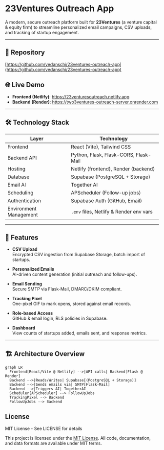 # 23Ventures Outreach App

A modern, secure outreach platform built for **23Ventures** (a venture capital & equity firm) to streamline personalized email campaigns, CSV uploads, and tracking of startup engagement.

---

## 🔗 Repository

[https://github.com/vedanschi/23ventures-outreach-app](https://github.com/vedanschi/23ventures-outreach-app)

## 🌐 Live Demo

- **Frontend (Netlify)**: https://23venturesoutreach.netlify.app  
- **Backend (Render)**: https://two3ventures-outreach-server.onrender.com

---

## 🛠️ Technology Stack

| Layer                  | Technology                                |
|------------------------|-------------------------------------------|
| Frontend               | React (Vite), Tailwind CSS                |
| Backend API            | Python, Flask, Flask-CORS, Flask-Mail     |
| Hosting                | Netlify (frontend), Render (backend)      |
| Database               | Supabase (PostgreSQL + Storage)           |
| Email AI               | Together AI                               |
| Scheduling             | APScheduler (Follow-up jobs)              |
| Authentication         | Supabase Auth (GitHub, Email)             |
| Environment Management | `.env` files, Netlify & Render env vars   |

---

## 🚀 Features

- **CSV Upload**  
  Encrypted CSV ingestion from Supabase Storage, batch import of startups.

- **Personalized Emails**  
  AI-driven content generation (initial outreach and follow-ups).

- **Email Sending**  
  Secure SMTP via Flask-Mail, DMARC/DKIM compliant.

- **Tracking Pixel**  
  One-pixel GIF to mark opens, stored against email records.

- **Role-based Access**  
  GitHub & email login, RLS policies in Supabase.

- **Dashboard**  
  View counts of startups added, emails sent, and response metrics.

---

## 🏗️ Architecture Overview

```mermaid
graph LR
  Frontend[React/Vite @ Netlify] -->|API calls| Backend[Flask @ Render]
  Backend -->|Reads/Writes| Supabase[(PostgreSQL + Storage)]
  Backend -->|Sends emails via| SMTP[Flask-Mail]
  Backend -->|Triggers AI| TogetherAI
  Scheduler[APScheduler] --> FollowUpJobs
  TrackingPixel --> Backend
  FollowUpJobs --> Backend

```

## License
MIT License - See LICENSE for details

This project is licensed under the [MIT License](LICENSE). All code, documentation, and data formats are available under MIT terms.


